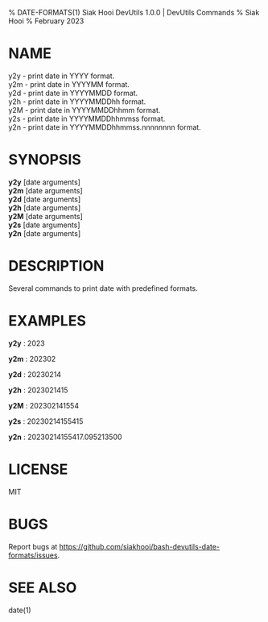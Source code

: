 % DATE-FORMATS(1) Siak Hooi DevUtils 1.0.0 | DevUtils Commands
% Siak Hooi
% February 2023

# NAME
y2y - print date in YYYY format.  
y2m - print date in YYYYMM format.  
y2d - print date in YYYYMMDD format.  
y2h - print date in YYYYMMDDhh format.  
y2M - print date in YYYYMMDDhhmm format.  
y2s - print date in YYYYMMDDhhmmss format.  
y2n - print date in YYYYMMDDhhmmss.nnnnnnnn format.

# SYNOPSIS
**y2y** [date arguments]  
**y2m** [date arguments]  
**y2d** [date arguments]  
**y2h** [date arguments]  
**y2M** [date arguments]  
**y2s** [date arguments]  
**y2n** [date arguments]

# DESCRIPTION
Several commands to print date with predefined formats.

# EXAMPLES
**y2y**
: 2023

**y2m**
: 202302

**y2d**
: 20230214

**y2h**
: 2023021415

**y2M**
: 202302141554

**y2s**
: 20230214155415

**y2n**
: 20230214155417.095213500

# LICENSE
MIT

# BUGS
Report bugs at https://github.com/siakhooi/bash-devutils-date-formats/issues.

# SEE ALSO
date(1)
